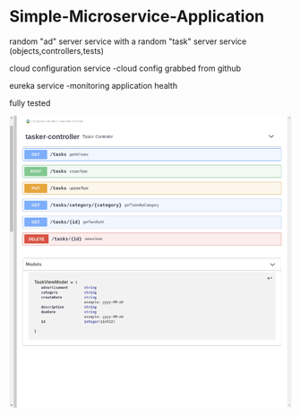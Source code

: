 # Simple-Microservice-Application

random "ad" server service with a random "task" server service
	(objects,controllers,tests)
	
cloud configuration service
	-cloud config grabbed from github
		
eureka service
	-monitoring application health
		
fully tested




![alt text](https://github.com/Mattlomet/Simple-Microservice-Application/blob/master/openAPI_taskerService.png)
